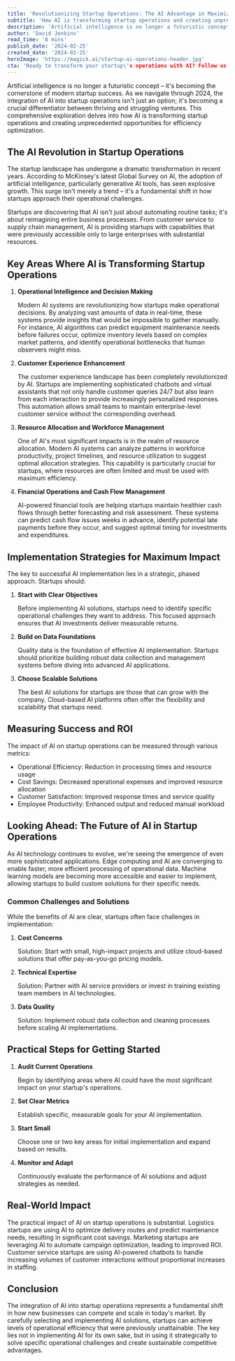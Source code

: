 ```yaml
---
title: 'Revolutionizing Startup Operations: The AI Advantage in Maximizing Efficiency'
subtitle: 'How AI is transforming startup operations and creating unprecedented efficiency gains'
description: 'Artificial intelligence is no longer a futuristic concept – it\'s becoming the cornerstone of modern startup success. This comprehensive exploration delves into how AI is transforming startup operations and creating unprecedented opportunities for efficiency optimization.'
author: 'David Jenkins'
read_time: '8 mins'
publish_date: '2024-02-25'
created_date: '2024-02-25'
heroImage: 'https://magick.ai/startup-ai-operations-header.jpg'
cta: 'Ready to transform your startup\'s operations with AI? Follow us on LinkedIn for the latest insights, best practices, and success stories in AI implementation for startups.'
---
```


Artificial intelligence is no longer a futuristic concept – it's becoming the cornerstone of modern startup success. As we navigate through 2024, the integration of AI into startup operations isn't just an option; it's becoming a crucial differentiator between thriving and struggling ventures. This comprehensive exploration delves into how AI is transforming startup operations and creating unprecedented opportunities for efficiency optimization.

## The AI Revolution in Startup Operations

The startup landscape has undergone a dramatic transformation in recent years. According to McKinsey's latest Global Survey on AI, the adoption of artificial intelligence, particularly generative AI tools, has seen explosive growth. This surge isn't merely a trend – it's a fundamental shift in how startups approach their operational challenges.

Startups are discovering that AI isn't just about automating routine tasks; it's about reimagining entire business processes. From customer service to supply chain management, AI is providing startups with capabilities that were previously accessible only to large enterprises with substantial resources.

## Key Areas Where AI is Transforming Startup Operations

1. **Operational Intelligence and Decision Making**

   Modern AI systems are revolutionizing how startups make operational decisions. By analyzing vast amounts of data in real-time, these systems provide insights that would be impossible to gather manually. For instance, AI algorithms can predict equipment maintenance needs before failures occur, optimize inventory levels based on complex market patterns, and identify operational bottlenecks that human observers might miss.

2. **Customer Experience Enhancement**

   The customer experience landscape has been completely revolutionized by AI. Startups are implementing sophisticated chatbots and virtual assistants that not only handle customer queries 24/7 but also learn from each interaction to provide increasingly personalized responses. This automation allows small teams to maintain enterprise-level customer service without the corresponding overhead.

3. **Resource Allocation and Workforce Management**

   One of AI's most significant impacts is in the realm of resource allocation. Modern AI systems can analyze patterns in workforce productivity, project timelines, and resource utilization to suggest optimal allocation strategies. This capability is particularly crucial for startups, where resources are often limited and must be used with maximum efficiency.

4. **Financial Operations and Cash Flow Management**

   AI-powered financial tools are helping startups maintain healthier cash flows through better forecasting and risk assessment. These systems can predict cash flow issues weeks in advance, identify potential late payments before they occur, and suggest optimal timing for investments and expenditures.

## Implementation Strategies for Maximum Impact

The key to successful AI implementation lies in a strategic, phased approach. Startups should:

1. **Start with Clear Objectives**

   Before implementing AI solutions, startups need to identify specific operational challenges they want to address. This focused approach ensures that AI investments deliver measurable returns.

2. **Build on Data Foundations**

   Quality data is the foundation of effective AI implementation. Startups should prioritize building robust data collection and management systems before diving into advanced AI applications.

3. **Choose Scalable Solutions**

   The best AI solutions for startups are those that can grow with the company. Cloud-based AI platforms often offer the flexibility and scalability that startups need.

## Measuring Success and ROI

The impact of AI on startup operations can be measured through various metrics:

- Operational Efficiency: Reduction in processing times and resource usage
- Cost Savings: Decreased operational expenses and improved resource allocation
- Customer Satisfaction: Improved response times and service quality
- Employee Productivity: Enhanced output and reduced manual workload

## Looking Ahead: The Future of AI in Startup Operations

As AI technology continues to evolve, we're seeing the emergence of even more sophisticated applications. Edge computing and AI are converging to enable faster, more efficient processing of operational data. Machine learning models are becoming more accessible and easier to implement, allowing startups to build custom solutions for their specific needs.

### Common Challenges and Solutions

While the benefits of AI are clear, startups often face challenges in implementation:

1. **Cost Concerns**

   Solution: Start with small, high-impact projects and utilize cloud-based solutions that offer pay-as-you-go pricing models.

2. **Technical Expertise**

   Solution: Partner with AI service providers or invest in training existing team members in AI technologies.

3. **Data Quality**

   Solution: Implement robust data collection and cleaning processes before scaling AI implementations.

## Practical Steps for Getting Started

1. **Audit Current Operations**

   Begin by identifying areas where AI could have the most significant impact on your startup's operations.

2. **Set Clear Metrics**

   Establish specific, measurable goals for your AI implementation.

3. **Start Small**

   Choose one or two key areas for initial implementation and expand based on results.

4. **Monitor and Adapt**

   Continuously evaluate the performance of AI solutions and adjust strategies as needed.

## Real-World Impact

The practical impact of AI on startup operations is substantial. Logistics startups are using AI to optimize delivery routes and predict maintenance needs, resulting in significant cost savings. Marketing startups are leveraging AI to automate campaign optimization, leading to improved ROI. Customer service startups are using AI-powered chatbots to handle increasing volumes of customer interactions without proportional increases in staffing.

## Conclusion

The integration of AI into startup operations represents a fundamental shift in how new businesses can compete and scale in today's market. By carefully selecting and implementing AI solutions, startups can achieve levels of operational efficiency that were previously unattainable. The key lies not in implementing AI for its own sake, but in using it strategically to solve specific operational challenges and create sustainable competitive advantages.